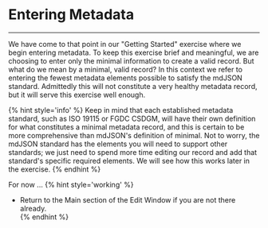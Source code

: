 # Entering Metadata
---

We have come to that point in our "Getting Started" exercise where we begin entering metadata.  To keep this exercise brief and meaningful, we are choosing to enter only the minimal information to create a valid record.  But what do we mean by a minimal, valid record?  In this context we refer to entering the fewest metadata elements possible to satisfy the mdJSON standard.  Admittedly this will not constitute a very healthy metadata record, but it will serve this exercise well enough.  

{% hint style='info' %}
  Keep in mind that each established metadata standard, such as ISO 19115 or FGDC CSDGM, will have their own definition for what constitutes a minimal metadata record, and this is certain to be more comprehensive than mdJSON's definition of minimal.  Not to worry, the mdJSON standard has the elements you will need to support other standards; we just need to spend more time editing our record and add that standard's specific required elements.  We will see how this works later in the exercise.
{% endhint %}

For now ...
{% hint style='working' %}
  * Return to the <span class="md-section">Main</span> section of the <span class="md-window">Edit Window</span> if you are not there already.     
{% endhint %}
